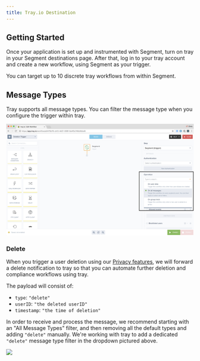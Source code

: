 ```yaml
---
title: Tray.io Destination
---
```


## Getting Started

Once your application is set up and instrumented with Segment, turn on tray in your Segment destinations page. After that, log in to your tray account and create a new workflow, using Segment as your trigger.

You can target up to 10 discrete tray workflows from within Segment.

## Message Types
Tray supports all message types. You can filter the message type when you configure the trigger within tray.

![](images/tray-types.png)

### Delete

When you trigger a user deletion using our [Privacy features](/docs/privacy/user-deletion-and-suppression/), we will forward a delete notification to tray so that you can automate further deletion and compliance workflows using tray.

The payload will consist of:

- `type`: `"delete"`
- `userID`: `"the deleted userID"`
- `timestamp`: `"the time of deletion"`

In order to receive and process the message, we recommend starting with an "All Message Types" filter, and then removing all the default types and adding `"delete"` manually. We're working with tray to add a dedicated `"delete"` message type filter in the dropdown pictured above.

![](images/tray-delete-setup.gif)
